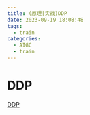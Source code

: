 ```yaml
---
title: (原理|实战)DDP
date: 2023-09-19 18:08:48
tags:
  - train
categories: 
  - AIGC
  - train
---
```


<p></p>
<!-- more -->


# DDP
[DDP](https://candied-skunk-1ca.notion.site/DDP-3576fea6254a42c2ab520f5e6c4ccb86?pvs=4)
